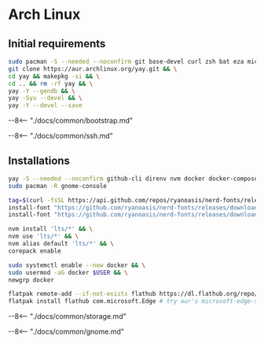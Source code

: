 # Arch Linux

## Initial requirements

```sh
sudo pacman -S --needed --noconfirm git base-devel curl zsh bat eza micro fzf imagemagick xclip samba ntfs-3g less && \
git clone https://aur.archlinux.org/yay.git && \
cd yay && makepkg -si && \
cd .. && rm -rf yay && \
yay -Y --gendb && \
yay -Syu --devel && \
yay -Y --devel --save
```

--8<-- "./docs/common/bootstrap.md"

--8<-- "./docs/common/ssh.md"

## Installations

```sh title="arch repo and aur"
yay -S --needed --noconfirm github-cli direnv nvm docker docker-compose uv code gnome-terminal flatpak firefox zen-browser-bin snipaste claude-code gemini-cli sublime-text-4 fastfetch gnome-browser-connector gtk-engine-murrine dnsutils jq && \
sudo pacman -R gnome-console
```

```sh title="nerd fonts"
tag=$(curl -fsSL https://api.github.com/repos/ryanoasis/nerd-fonts/releases/latest | jq -r '.tag_name') && \
install-font "https://github.com/ryanoasis/nerd-fonts/releases/download/${tag}/JetBrainsMono.zip" && \
install-font "https://github.com/ryanoasis/nerd-fonts/releases/download/${tag}/IBMPlexMono.zip"
```

```sh title="node"
nvm install 'lts/*' && \
nvm use 'lts/*' && \
nvm alias default 'lts/*' && \
corepack enable
```

```sh title="docker"
sudo systemctl enable --now docker && \
sudo usermod -aG docker $USER && \
newgrp docker
```

```sh title="flatpaks"
flatpak remote-add --if-not-exists flathub https://dl.flathub.org/repo/flathub.flatpakrepo && \
flatpak install flathub com.microsoft.Edge # try aur's microsoft-edge-stable-bin first, if it doesn't break with the theme, use that
```

--8<-- "./docs/common/storage.md"

--8<-- "./docs/common/gnome.md"
